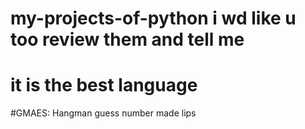 # my-projects-of-python i wd like u too review them and tell me
# it is the best language

#GMAES:
Hangman
guess number
made lips

